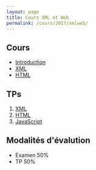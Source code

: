 ```yaml
---
layout: page
title: Cours XML et Web
permalink: /cours/2017/xmlweb/
---
```


## Cours

- [Introduction ](/courses/2017/xmlweb/internetXML.pdf)
- [XML](/courses/2017/xmlweb/XML+DTD.pdf)
- [HTML](/courses/2017/xmlweb/HTML5CSS.pdf)


## TPs

1. [XML](xml.html)
2. [HTML](html.html)
3. [JavaScript](javascript.html)

## Modalités d'évalution

- Examen 50%
- TP 50%
